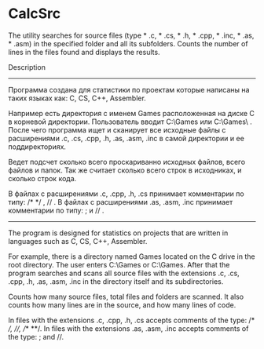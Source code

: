 # CalcSrc
The utility searches for source files (type * .c, * .cs, * .h, * .cpp, * .inc, * .as, * .asm) in the specified folder and all its subfolders. Counts the number of lines in the files found and displays the results.

Description

--------------------------------------------------------------

Программа создана для статистики по проектам которые написаны на таких языках как: C, CS, C++, Assembler.

Например есть директория с именем Games расположенная на диске C в корневой директории. 
Пользователь вводит C:\Games или C:\Games\ . После чего программа ищет и сканирует все исходные файлы с расширениями .c, .cs, .cpp, .h, .as, .asm, .inc в самой директории и ее поддиректориях. 

Ведет подсчет сколько всего проскариванно исходных файлов, всего файлов и папок. Так же считает сколько всего строк в исходниках, и сколько строк кода.

В файлах с расширениями .c, .cpp, .h, .cs принимает комментарии по типу:
/* */ , // .
В файлах с расширениями .as, .asm, .inc принимает комментарии по типу: 
; и // .

--------------------------------------------------------------

The program is designed for statistics on projects that are written in languages such as C, CS, C++, Assembler.

For example, there is a directory named Games located on the C drive in the root directory.
The user enters C:\Games or C:\Games\. After that the program searches and scans all source files with the extensions .c, .cs, .cpp, .h, .as, .asm, .inc in the directory itself and its subdirectories.

Counts how many source files, total files and folders are scanned. It also counts how many lines are in the source, and how many lines of code.

In files with the extensions .c, .cpp, .h, .cs accepts comments of the type:
/* */, //, /** **/.
In files with the extensions .as, .asm, .inc accepts comments of the type:
; and //.
